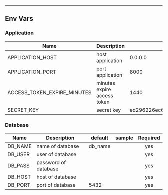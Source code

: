 <!-- Space: Projects -->
<!-- Parent: FastApiProjectPost -->
<!-- Title: EnvVars FastApiProjectPost -->
<!-- Label: FastApiProjectPost -->
<!-- Label: Project -->
<!-- Label: EnvVars -->
<!-- Include: disclaimer.md -->
<!-- Include: ac:toc -->

---

## Env Vars

### Application

| Name | Description | default | sample | Required |
| --- | --- | --- | --- | :-: |
| APPLICATION_HOST | host application | 0.0.0.0 |  | yes |
| APPLICATION_PORT | port application | 8000 |  | yes |
| ACCESS_TOKEN_EXPIRE_MINUTES | minutes expire access token | 1440 |  | yes |
| SECRET_KEY | secret key | ed296226ec6de1cfe550fb2a979b6b71a80dfdb463398fc6 |  | yes |

### Database

| Name    | Description          | default | sample | Required |
| ------- | -------------------- | ------- | ------ | :------: |
| DB_NAME | name of database     | db_name |        |   yes    |
| DB_USER | user of database     |         |        |   yes    |
| DB_PASS | password of database |         |        |   yes    |
| DB_HOST | host of database     |         |        |   yes    |
| DB_PORT | port of database     | 5432    |        |   yes    |
